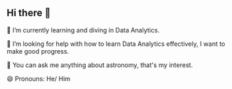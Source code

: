 ## Hi there 👋

<!--
**kayv297/kayv297** is a ✨ _special_ ✨ repository because its `README.md` (this file) appears on your GitHub profile.

Here are some ideas to get you started:

- 🔭 I’m currently working on ...
- 🌱 I’m currently learning ...
- 👯 I’m looking to collaborate on ...
- 🤔 I’m looking for help with ...
- 💬 Ask me about ...
- 📫 How to reach me: ...
- 😄 Pronouns: ...
- ⚡ Fun fact: ...
-->
🔭 I’m currently learning and diving in Data Analytics.

🤔 I’m looking for help with how to learn Data Analytics effectively, I want to make good progress.

💬 You can ask me anything about astronomy, that's my interest.

😄 Pronouns: He/ Him
